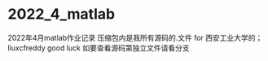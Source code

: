 # 2022_4_matlab
2022年4月matlab作业记录
压缩包内是我所有源码的.文件
  for 西安工业大学的；liuxcfreddy
  good luck
如要查看源码第独立文件请看分支
